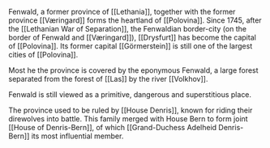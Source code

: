 Fenwald, a former province of [[Lethania]], together with the former province [[Væringard]] forms the heartland of [[Polovina]]. Since 1745, after the [[Lethanian War of Separation]], the Fenwaldian border-city (on the border of Fenwald and [[Væringard]]), [[Drysfurt]] has become the capital of [[Polovina]]. Its former capital [[Görmerstein]] is still one of the largest cities of [[Polovina]].

Most he the province is covered by the eponymous Fenwald, a large forest separated from the forest of [[Las]] by the river [[Volkhov]].

Fenwald is still viewed as a primitive, dangerous and superstitious place. 

The province used to be ruled by [[House Denris]], known for riding their direwolves into battle. This family merged with House Bern to form joint [[House of Denris-Bern]], of which [[Grand-Duchess Adelheid Denris-Bern]] its most influential member. 


